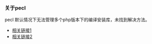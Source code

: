 ### 关于pecl
pecl 默认情况下无法管理多个php版本下的编译安装库，未找到解决方法。  
- [相关链接1](https://stackoverflow.com/questions/40419718/how-to-install-php-extension-using-pecl-for-specific-php-version-when-several-p/48352487)  
- [相关链接2](https://stackoverflow.com/questions/7658784/multiple-php-installs-with-separate-pear)  
